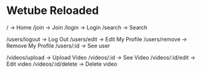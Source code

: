# Wetube Reloaded

<!-- rootRouter -->

/ -> Home
/join -> Join
/login -> Login
/search -> Search

<!-- userRouter -->

/users/logout -> Log Out
/users/edit -> Edit My Profile
/users/remove -> Remove My Profile
/users/:id -> See user

<!-- videoRouter -->

/videos/upload -> Upload Video
/videos/:id -> See Video
/videos/:id/edit -> Edit video
/videos/:id/delete -> Delete video
